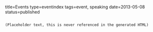 title=Events
type=eventindex
tags=event, speaking
date=2013-05-08
status=published
~~~~~~

(Placeholder text, this is never referenced in the generated HTML)
